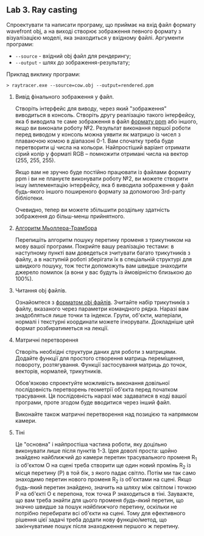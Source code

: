 ## Lab 3. Ray casting

Спроектувати та написати програму, що приймає на вхід файл формату wavefront obj, а на виході створює зображення певного формату з візуалізацією моделі, яка знаходиться у вхідному файлі. Аргументи програми:

- `--source` - вхідний obj файл для рендерингу;
- `--output` - шлях до зображення-результату;

Приклад виклику програми:
```
> raytracer.exe --source=cow.obj --output=rendered.ppm
```

1. Вивід фінального зображення у файл.

   Створіть інтерфейс для виводу, через який "зображення" виводиться в консоль. Створіть другу реалізацію такого інтерфейсу, яка б виводила те саме зображення в файл [формату ppm](https://en.wikipedia.org/wiki/Netpbm) або іншого, якщо ви виконали роботу №2. Результат виконання першої роботи перед виводом у консоль можна уявити як матрицю із чисел з плаваючою комою в діапазоні 0-1. Вам спочатку треба буде перетворити ці числа на кольори. Найпростіший варіант отримати сірий колір у форматі RGB – помножити отримані числа на вектор (255, 255, 255).

   Якщо вам не зручно буде постійно працювати із файлами формату ppm і ви не плануєте виконувати роботу №2, ви можете створити іншу імплементацію інтерфейсу, яка б виводила зображення у файл будь-якого іншого поширеного формату за допомогою 3rd-party бібліотеки.

   Очевидно, тепер ви можете збільшити роздільну здатність зображення до більш-менш прийнятного.

2. [Алгоритм Мьоллера-Трамбора](http://www.graphics.cornell.edu/pubs/1997/MT97.pdf)

   Перепишіть алгоритм пошуку перетину променя з трикутником на мову вашої програми. Покрийте вашу реалізацію тестами: в наступному пункті вам доведеться зчитувати багато трикутників з файлу, а в наступній роботі зберігати їх в спеціальній структурі для швидкого пошуку, тож тести допоможуть вам швидше знаходити джерело помилок (а вони у вас будуть із ймовірністю близькою до 100%).

3. Читання obj файлів.

   Ознайомтеся з [форматом obj файлів](https://uk.wikipedia.org/wiki/Obj). Зчитайте набір трикутників з файлу, вказаного через параметри командного рядка. Наразі вам знадобляться лише точки та індекси. Групи, об'єкти, матеріали, нормалі і текстурні координати можете ігнорувати. Докладніше цей формат розбиратиметься на лекції.

4. Матричні перетворення

   Створіть необхідні структури даних для роботи з матрицями. Додайте функції для простого створення матриць переміщення, повороту, розтягування. Функції застосування матриць до точок, векторів, нормалей, трикутників.

   Обов'язково спроектуйте можливість виконання довільної послідовність перетворень геометрії об'єкта перед початком трасування. Ця послідовність наразі має задаватися в коді вашої програми, проте згодом буде вводитися через інший файл.

   Виконайте також матричні перетворення над позицією та напрямком камери.

5. Тіні

   Це "основна"  і найпростіша частина роботи, яку доцільно виконувати лише після пунктів 1-3. Ідея доволі проста: щойно знайдено найближчий до камери перетин трасувального променя R<sub>1</sub> із об'єктом O на сцені треба створити ще один новий промінь R<sub>2</sub> із місця перетину (P) в той бік, з якого падає світло. Потім ми так само знаходимо перетин нового променя R<sub>2</sub> із об'єктами на сцені. Якщо будь-який перетин знайдено, значить на шляху між світлом і точкою P на об'єкті O є перепона, тож точка P знаходиться в тіні. Зауважте, що вам треба знайти для цього променя _будь-який_ перетин, що значно швидше за пошук _найближчого_ перетину, оскільки не потрібно перебирати всі об'єкти на сцені. Тому для ефективного рішення цієї задачі треба додати нову функцію/метод, що закінчуватиме пошук після знаходження першого ж перетину.
